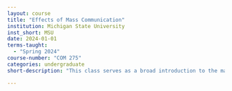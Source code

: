```yaml
---
layout: course
title: "Effects of Mass Communication"
institution: Michigan State University
inst_short: MSU
date: 2024-01-01
terms-taught: 
  - "Spring 2024"
course-number: "COM 275"
categories: undergraduate
short-description: "This class serves as a broad introduction to the major social effects of mass media from the individual to societal level. Topics to be covered include (but are not limited to): media and communication technologies, cognitive, emotional, and social effects of media, political and moral communication, media effects on children and child development, mediated persuasion and attitude change, message sharing, and the interrelationships between mass media and interpersonal communication."

---
```


